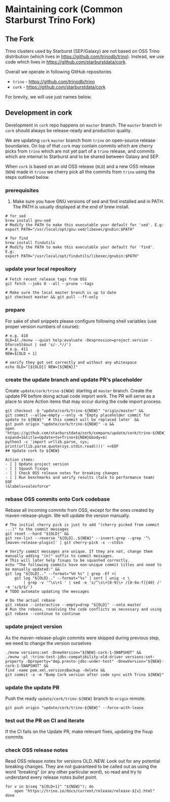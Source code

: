 # Maintaining cork (Common Starburst Trino Fork)

## The Fork

Trino clusters used by Starburst (SEP/Galaxy) are not based on OSS Trino distribution (which lives
in https://github.com/trinodb/trino).
Instead, we use code which lives in https://github.com/starburstdata/cork.

Overall we operate in following GitHub repositories

* `trino` - https://github.com/trinodb/trino
* `cork` - https://github.com/starburstdata/cork

For brevity, we will use just names below.

## Development in cork

Development in `cork` repo happens on `master` branch.
The `master` branch in `cork` should always be release-ready and production quality.

We are updating `cork` `master` branch from `trino` on open-source release boundaries.
On top of that `cork` may contain commits which are cherry picks from `trino` which are not
yet part of a `trino` release, and commits which are internal to Starburst and to be shared between
Galaxy and SEP.

When `cork` is based on an old OSS release (`OLD`) and a new OSS release (`NEW`) made in `trino` we cherry pick all the
commits from `trino` using the steps outlined below.

### prerequisites

1. Make sure you have GNU versions of sed and find installed and in PATH. The PATH is usually displayed at the end of brew install.

```shell
# for sed
brew install gnu-sed
# Modify the PATH to make this executable your default for 'sed'. E.g: 
export PATH="/usr/local/opt/gnu-sed/libexec/gnubin:$PATH"
 
# for find
brew install findutils
# Modify the PATH to make this executable your default for 'find'. E.g: 
export PATH="/usr/local/opt/findutils/libexec/gnubin:$PATH"
```

### update your local repository

```shell
# Fetch recent release tags from OSS 
git fetch --jobs 8 --all --prune --tags

# Make sure the local master branch is up to date
git checkout master && git pull --ff-only
```

### prepare

For sake of shell snippets please configure following shell variables (use proper version numbers of course):

```shell
# e.g. 410
OLD=$(./mvnw --quiet help:evaluate -Dexpression=project.version -DforceStdout | sed 's/-.*//')
# e.g. 411
NEW=$[OLD + 1]

# verify they got set correctly and without any whitespace
echo OLD="[${OLD}] NEW=[${NEW}]"
```

### create the update branch and update PR's placeholder

Create `update/cork/trino-${NEW}` starting at `master` branch.
Create the update PR before doing actual code import work.
The PR will serve as a place to store Action items that may occur during the code import process.


```shell
git checkout -b "update/cork/trino-${NEW}" "origin/master" &&
git commit --allow-empty --only -m "Empty placeholder commit for update to ${NEW}" `# this commit will be replaced later` &&
git push origin "update/cork/trino-${NEW}" -u &&
open "https://github.com/starburstdata/cork/compare/update/cork/trino-${NEW}?expand=1&title=Update+to+Trino+${NEW}&body=$(
python3 -c 'import urllib.parse, sys; print(urllib.parse.quote(sys.stdin.read()))' <<EOF
## Update cork to ${NEW}

Action items:
- [ ] Update project version
- [ ] Squash fixups
- [ ] Check OSS release notes for breaking changes
- [ ] Run benchmarks and verify results (talk to performance team)
EOF
)&labels=salesforce"
```

### rebase OSS commits onto Cork codebase

Rebase all incoming commits from OSS, except for the ones created by maven-release-plugin.
We will update the version manually.

```shell
# The initial cherry pick is just to add "(cherry picked from commit ...)" to the commit messages
git reset --hard "${OLD}" &&
git rev-list --reverse "${OLD}..${NEW}" --invert-grep --grep '^\[maven-release-plugin]' | git cherry-pick -x --stdin
```

```shell
# Verify commit messages are unique. If they are not, change them manually adding "(n)" suffix to commit messages.
# This will later help fixups to be squashed correctly.
echo "The following commits have non-unique commit titles and need to be manually updated:" &&
git log "${OLD}.." --format="%H %s" | grep -Ef <(
    git log "${OLD}.." --format="%s" | sort | uniq -c \
        | grep -v '^\s\+1 ' | sed -e 's/^\s\+[0-9]\+ /[0-9a-f]{40} /' -e 's/$/$/')
# TODO automate updating the messages
```

```shell
# Do the actual rebase
git rebase --interactive --empty=drop "${OLD}" --onto master
# Run the rebase, resolving the code conflicts as necessary and using git rebase --continue to continue
```

### update project version

As the maven-release-plugin commits were skipped during previous step, we need to change the version ourselves

```shell
./mvnw versions:set -DnewVersion="${NEW}-cork-1-SNAPSHOT" &&
./mvnw -pl :trino-test-jdbc-compatibility-old-driver versions:set-property -Dproperty="dep.presto-jdbc-under-test" -DnewVersion="${NEW}-cork-1-SNAPSHOT" &&
find -name pom.xml.versionsBackup -delete &&
git commit -a -m "Bump Cork version after code sync with Trino ${NEW}"
```

### update the update PR

Push the ready `update/cork/trino-${NEW}` branch to `origin` remote.

```shell
git push origin "update/cork/trino-${NEW}" --force-with-lease
```

### test out the PR on CI and iterate

If the CI fails on the Update PR, make relevant fixes, updating the fixup commits

### check OSS release notes

Read OSS release notes for versions OLD..NEW. Look out for any potential breaking changes. They are not guaranteed to be called out as using
the word "breaking" (or any other particular word), so read and try to understand every release notes bullet point.

```shell
for v in $(seq "$[OLD+1]" "${NEW}"); do
    open "https://trino.io/docs/current/release/release-${v}.html"
done
```
